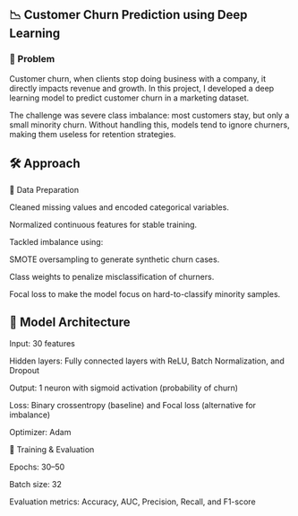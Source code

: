 ## 📉 Customer Churn Prediction using Deep Learning
### 📌 Problem

Customer churn, when clients stop doing business with a company, it directly impacts revenue and growth. In this project, I developed a deep learning model to predict customer churn in a marketing dataset.

The challenge was severe class imbalance: most customers stay, but only a small minority churn. Without handling this, models tend to ignore churners, making them useless for retention strategies.

## 🛠️ Approach
🔹 Data Preparation

Cleaned missing values and encoded categorical variables.

Normalized continuous features for stable training.

Tackled imbalance using:

SMOTE oversampling to generate synthetic churn cases.

Class weights to penalize misclassification of churners.

Focal loss to make the model focus on hard-to-classify minority samples.

## 🔹 Model Architecture

Input: 30 features

Hidden layers: Fully connected layers with ReLU, Batch Normalization, and Dropout

Output: 1 neuron with sigmoid activation (probability of churn)

Loss: Binary crossentropy (baseline) and Focal loss (alternative for imbalance)

Optimizer: Adam

🔹 Training & Evaluation

Epochs: 30–50

Batch size: 32

Evaluation metrics: Accuracy, AUC, Precision, Recall, and F1-score

